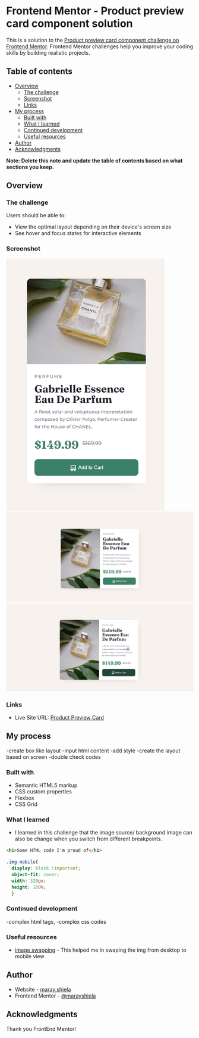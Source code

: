 # Frontend Mentor - Product preview card component solution

This is a solution to the [Product preview card component challenge on Frontend Mentor](https://www.frontendmentor.io/challenges/product-preview-card-component-GO7UmttRfa). Frontend Mentor challenges help you improve your coding skills by building realistic projects. 

## Table of contents

- [Overview](#overview)
  - [The challenge](#the-challenge)
  - [Screenshot](#screenshot)
  - [Links](#links)
- [My process](#my-process)
  - [Built with](#built-with)
  - [What I learned](#what-i-learned)
  - [Continued development](#continued-development)
  - [Useful resources](#useful-resources)
- [Author](#author)
- [Acknowledgments](#acknowledgments)

**Note: Delete this note and update the table of contents based on what sections you keep.**

## Overview

### The challenge

Users should be able to:

- View the optimal layout depending on their device's screen size
- See hover and focus states for interactive elements

### Screenshot

![1](design/mobile-design-ss.png) 
![1](design/desktop-preview-ss.png) 
![1](design/active-states-ss.png) 



### Links


- Live Site URL: [Product Preview Card](https://github.com/marayshiela/product-preview-card)

## My process
-create box like layout
-input html content
-add style
-create the layout based on screen
-double check codes

### Built with

- Semantic HTML5 markup
- CSS custom properties
- Flexbox
- CSS Grid


### What I learned

- I learned in this challenge that the image source/ background image can also be change when you switch from different breakpoints.
```html
<h1>Some HTML code I'm proud of</h1>
```
```css
.img-mobile{
  display: block !important;
  object-fit: cover;
  width: 320px;
  height: 100%;
  }
```

### Continued development
-complex html tags,
-complex css codes

### Useful resources

- [image swapping](https://stackoverflow.com/questions/27853884/media-queries-and-image-swapping) - This helped me in swaping the img from desktop to mobile view


## Author

- Website - [maray,shiela](https://www.your-site.com)
- Frontend Mentor - [@marayshiela](https://www.frontendmentor.io/profile/marayshiela)


## Acknowledgments
  
  Thank you FrontEnd Mentor!

